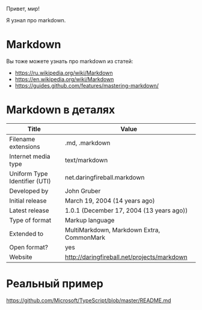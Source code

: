 Привет, мир!

Я узнал про markdown.

# Markdown
Вы тоже можете узнать про markdown из статей:
* https://ru.wikipedia.org/wiki/Markdown
* https://en.wikipedia.org/wiki/Markdown
* https://guides.github.com/features/mastering-markdown/

# Markdown в деталях
Title | Value
------------ | -------------
Filename extensions | .md, .markdown
Internet media type | text/markdown
Uniform Type Identifier (UTI) | net.daringfireball.markdown
Developed by | John Gruber
Initial release | March 19, 2004 (14 years ago)
Latest release | 1.0.1 (December 17, 2004 (13 years ago))
Type of format | Markup language
Extended to | MultiMarkdown, Markdown Extra, CommonMark
Open format? | yes
Website | http://daringfireball.net/projects/markdown

# Реальный пример
https://github.com/Microsoft/TypeScript/blob/master/README.md
